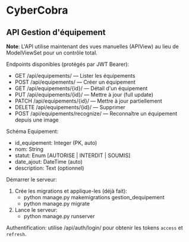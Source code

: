 # CyberCobra

## API Gestion d'équipement

**Note**: L'API utilise maintenant des vues manuelles (APIView) au lieu de ModelViewSet pour un contrôle total.

Endpoints disponibles (protégés par JWT Bearer):

- GET /api/equipements/ — Lister les équipements
- POST /api/equipements/ — Créer un équipement
- GET /api/equipements/{id}/ — Détail d'un équipement
- PUT /api/equipements/{id}/ — Mettre à jour (full update)
- PATCH /api/equipements/{id}/ — Mettre à jour partiellement
- DELETE /api/equipements/{id}/ — Supprimer
- POST /api/equipements/recognize/ — Reconnaître un équipement depuis une image

Schéma Equipement:

- id_equipement: Integer (PK, auto)
- nom: String
- statut: Enum [AUTORISE | INTERDIT | SOUMIS]
- date_ajout: DateTime (auto)
- description: Text (optionnel)

Démarrer le serveur:

1. Crée les migrations et applique-les (déjà fait):
	- python manage.py makemigrations gestion_dequipement
	- python manage.py migrate
2. Lance le serveur:
	- python manage.py runserver

Authentification: utilise /api/auth/login/ pour obtenir les tokens `access` et `refresh`.